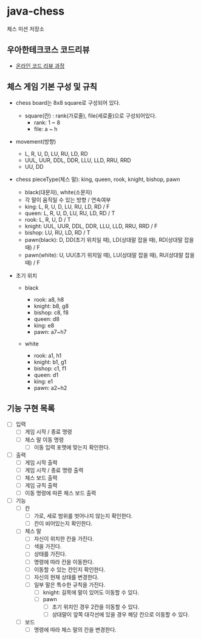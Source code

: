 # java-chess

체스 미션 저장소

## 우아한테크코스 코드리뷰

- [온라인 코드 리뷰 과정](https://github.com/woowacourse/woowacourse-docs/blob/master/maincourse/README.md)

## 체스 게임 기본 구성 및 규칙
- chess board는 8x8 square로 구성되어 있다.
  - square(칸) : rank(가로줄), file(세로줄)으로 구성되어있다.
    - rank: 1 ~ 8
    - file: a ~ h

- movement(방향)
  - L, R, U, D, LU, RU, LD, RD 
  - UUL, UUR, DDL, DDR, LLU, LLD, RRU, RRD
  - UU, DD

- chess pieceType(체스 말): king, queen, rook, knight, bishop, pawn 
  - black(대문자), white(소문자)
  - 각 말이 움직일 수 있는 방향 / 연속여부 
  - king: L, R, U, D, LU, RU, LD, RD / F
  - queen: L, R, U, D, LU, RU, LD, RD / T
  - rook: L, R, U, D / T
  - knight: UUL, UUR, DDL, DDR, LLU, LLD, RRU, RRD / F
  - bishop: LU, RU, LD, RD / T
  - pawn(black): D, DD(초기 위치일 때), LD(상대말 잡을 때), RD(상대말 잡을 때) / F
  - pawn(white): U, UU(초기 위치일 때), LU(상대말 잡을 때), RU(상대말 잡을 때) / F

- 초기 위치
  - black
    - rook: a8, h8
    - knight: b8, g8
    - bishop: c8, f8
    - queen: d8
    - king: e8
    - pawn: a7~h7  
  
  - white
    - rook: a1, h1
    - knight: b1, g1
    - bishop: c1, f1
    - queen: d1
    - king: e1
    - pawn: a2~h2

## 기능 구현 목록
- [ ] 입력
  - [ ] 게임 시작 / 종료 명령
  - [ ] 체스 말 이동 명령
    - [ ] 이동 입력 포맷에 맞는지 확인한다.

- [ ] 출력
  - [ ] 게임 시작 출력
  - [ ] 게임 시작 / 종료 명령 출력
  - [ ] 체스 보드 출력
  - [ ] 게임 규칙 출력
  - [ ] 이동 명령에 따른 체스 보드 출력

- [ ] 기능
  - [ ] 칸
    - [ ] 가로, 세로 범위를 벗어나지 않는지 확인한다.
    - [ ] 칸이 비어있는지 확인한다.
  
  - [ ] 체스 말
    - [ ] 자신이 위치한 칸을 가진다.
    - [ ] 색을 가진다.
    - [ ] 상태를 가진다.
    - [ ] 명령에 따라 칸을 이동한다. 
    - [ ] 이동할 수 있는 칸인지 확인한다.
    - [ ] 자신의 현재 상태를 변경한다.
    - [ ] 일부 말은 특수한 규칙을 가진다.
      - [ ] knight: 길목에 말이 있어도 이동할 수 있다. 
      - [ ] pawn
        - [ ] 초기 위치인 경우 2칸을 이동할 수 있다.
        - [ ] 상대말이 앞쪽 대각선에 있을 경우 해당 칸으로 이동할 수 있다.
  
  - [ ] 보드 
    - [ ] 명령에 따라 체스 말의 칸을 변경한다.
